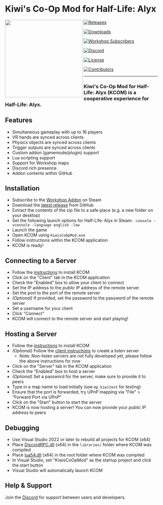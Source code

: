 # Kiwi's Co-Op Mod for Half-Life: Alyx

<a href="https://github.com/TeamPopplio/KCOM"><img align="left" width="256" src="https://i.imgur.com/qIIjxCs.png"></a>

[![Releases](https://img.shields.io/github/v/tag/teampopplio/kcom?label=release)](https://github.com/teampopplio/kcom/releases)

[![Downloads](https://img.shields.io/github/downloads/teampopplio/kcom/total)](https://github.com/teampopplio/kcom/releases)

[![Workshop Subscribers](https://img.shields.io/steam/subscriptions/2739356543?label=workshop%20subscribers)](https://steamcommunity.com/sharedfiles/filedetails/?id=2739356543)

[![Discord](https://img.shields.io/discord/738131767944282183?label=discord)](https://discord.gg/3X3teNecWs)

[![License](https://img.shields.io/github/license/teampopplio/kcom)](https://github.com/TeamPopplio/KCOM/blob/main/LICENSE)

[![Contributors](https://img.shields.io/github/contributors/teampopplio/kcom)](https://github.com/teampopplio/kcom/graphs/contributors)

--------

### Kiwi's Co-Op Mod for Half-Life: Alyx (KCOM) is a cooperative experience for Half-Life: Alyx.

## Features

- Simultaneous gameplay with up to 16 players
- VR hands are synced across clients
- Physics objects are synced across clients
- Trigger outputs are synced across clients
- Custom addon (gamemode/plugin) support
- Lua scripting support
- Support for Workshop maps
- Discord rich presence
- Addon contents within GitHub

## Installation

- Subscribe to the [Workshop Addon](https://steamcommunity.com/sharedfiles/filedetails/?id=2739356543) on Steam
- Download the [latest release](https://github.com/TeamPopplio/KCOM/releases) from GitHub
- Extract the contents of the zip file to a safe place (e.g. a new folder on your desktop)
- Set the following launch options for Half-Life: Alyx in Steam: `-console -vconsole -language english -low`
- Launch the game
- Open KCOM using `KiwisCoOpMod.exe`
- Follow instructions within the KCOM application
- KCOM is ready!

## Connecting to a Server
- Follow the [instructions](#installation) to install KCOM
- Click on the "Client" tab in the KCOM application
- Check the "Enabled" box to allow your client to connect
- Set the IP address to the *public* IP address of the remote server
- Set the port to the port of the remote server
- *(Optional)* If provided, set the password to the password of the remote server
- Set a username for your client
- Click "Connect"
- KCOM will connect to the remote server and start playing!

## Hosting a Server

- Follow the [instructions](#installation) to install KCOM
- *(Optional)* Follow the [client instructions](#connecting-to-a-server) to create a listen server
	- Note: Non-listen servers are not fully developed yet, please follow the above instructions for now
- Click on the "Server" tab in the KCOM application
- Check the "Enabled" box to host a server
- *(Optional)* Set a password for the server, make sure to provide it to peers
- Type in a map name to load initially (use `mp_kiwitest` for testing)
- Ensure that the port is forwarded, try UPnP mapping via "File" > "Forward Port via UPnP"
- Click on the "Start" button to start the server
- KCOM is now hosting a server! You can now provide your *public* IP address to peers

## Debugging

- Use Visual Studio 2022 or later to rebuild all projects for KCOM (x64)
- Place [DiscordRPC.dll](https://github.com/discord/discord-rpc/releases) (x64) in the `libraries/` folder where KCOM was compiled
- Place [lua54.dll](http://luabinaries.sourceforge.net/download.html) (x64) in the root folder where KCOM was compiled
- In Visual Studio, set "KiwisCoOpMod" as the startup project and click the start button
- Visual Studio will automatically launch KCOM

## Help & Support

Join the [Discord](https://discord.gg/3X3teNecWs) for support between users and developers.
